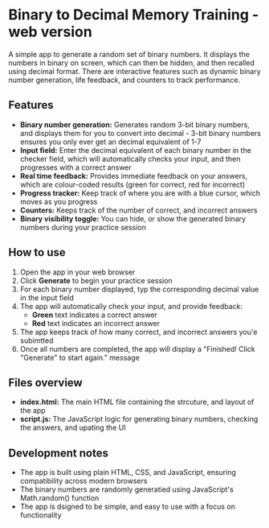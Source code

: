 # Binary to Decimal Memory Training - web version

A simple app to generate a random set of binary numbers. It displays the numbers in binary on screen, which can then be hidden, and then recalled using decimal format. There are interactive features such as dynamic binary number generation, life feedback, and counters to track performance.

## Features
- **Binary number generation:** Generates random 3-bit binary numbers, and displays them for you to convert into decimal - 3-bit binary numbers ensures you only ever get an decimal equivalent of 1-7
- **Input field:** Enter the decimal equivalent of each binary number in the checker field, which will automatically checks your input, and then progresses with a correct answer
- **Real time feedback:** Provides immediate feedback on your answers, which are colour-coded results (green for correct, red for incorrect)
- **Progress tracker:** Keep track of where you are with a blue cursor, which moves as you progress
- **Counters:** Keeps track of the number of correct, and incorrect answers
- **Binary visibility toggle:** You can hide, or show the generated binary numbers during your practice session

## How to use
1. Open the app in your web browser
2. Click **Generate** to begin your practice session
3. For each binary number displayed, typ the corresponding decimal value in the input field
4. The app will automatically check your input, and provide feedback:
   - **Green** text indicates a correct answer
   - **Red** text indicates an incorrect answer
5. The app keeps track of how many correct, and incorrect answers you'e subimtted
6. Once all numbers are completed, the app will display a "Finished! Click "Generate" to start again." message

## Files overview
- **index.html:** The main HTML file containing the strcuture, and layout of the app
- **script.js:** The JavaScript logic for generating binary numbers, checking the answers, and upating the UI

## Development notes
- The app is built using plain HTML, CSS, and JavaScript, ensuring compatibility across modern browsers
- The binary numbers are randomly generatied using JavaScript's Math.random() function
- The app is dsigned to be simple, and easy to use with a focus on functionality
